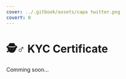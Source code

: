 ```yaml
---
cover: ../.gitbook/assets/capa twitter.png
coverY: 0
---
```


# 🕵♂ KYC Certificate

Comming soon...
